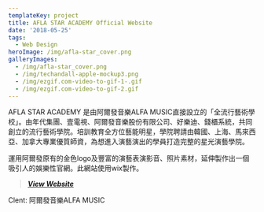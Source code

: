 ```yaml
---
templateKey: project
title: AFLA STAR ACADEMY Official Website
date: '2018-05-25'
tags:
  - Web Design
heroImage: /img/afla-star_cover.png
galleryImages:
  - /img/afla-star_cover.png
  - /img/techandall-apple-mockup3.png
  - /img/ezgif.com-video-to-gif-1-.gif
  - /img/ezgif.com-video-to-gif-2.gif
---
```

AFLA STAR ACADEMY 是由阿爾發音樂ALFA MUSIC直接設立的「全流行藝術學校」。由年代集團、壹電視、阿爾發音樂股份有限公司、好樂迪、錢櫃系統，共同創立的流行藝術學院。培訓教育全方位藝能明星，學院聘請由韓國、上海、馬來西亞、加拿大專業優質師資，為想進入演藝演出的學員打造完整的星光演藝學院。

運用阿爾發原有的金色logo及豐富的演藝表演影音、照片素材，延伸製作出一個吸引人的娛樂性官網。此網站使用wix製作。



>
>
> [_**View Website**_](https://www.alfamusic.com.tw/)
>
>



Clent: 阿爾發音樂ALFA MUSIC
